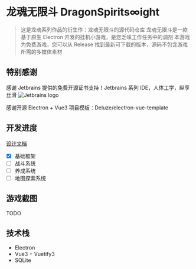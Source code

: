 
# 龙魂无限斗 DragonSpirits∞ight

> 这是龙魂系列作品的衍生作：龙魂无限斗的源代码仓库
> 龙魂无限斗是一款基于原生 Electron 开发的挂机小游戏，是您乏味工作任务中的调剂
> 本游戏为免费游戏，您可以从 Release 找到最新可下载的版本，源码不包含游戏所需的多媒体素材

## 特别感谢

感谢 Jetbrains 提供的免费开源证书支持！Jetbrains 系列 IDE，人体工学，纵享丝滑
![Jetbrains logo](https://resources.jetbrains.com/storage/products/company/brand/logos/jetbrains.png)

感谢开源 Electron + Vue3 项目模板：Deluze/electron-vue-template

## 开发进度

[设计文档](https://docs.qq.com/doc/DRkVCcUtBbHFoYmpT?is_no_hook_redirect=1)

- [x] 基础框架
- [ ] 战斗系统
- [ ] 养成系统
- [ ] 地图探索系统

## 游戏截图

TODO

## 技术栈

- Electron
- Vue3 + Vuetify3
- SQLite

